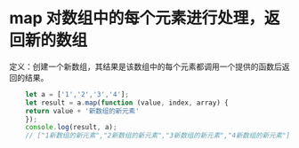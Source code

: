 # map 对数组中的每个元素进行处理，返回新的数组

定义：创建一个新数组，其结果是该数组中的每个元素都调用一个提供的函数后返回的结果。

```js
    let a = ['1','2','3','4'];
    let result = a.map(function (value, index, array) {
    return value + '新数组的新元素'
    });
    console.log(result, a); 
    // ["1新数组的新元素","2新数组的新元素","3新数组的新元素","4新数组的新元素"] ["1","2","3","4"]
```